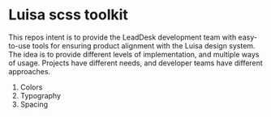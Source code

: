 # Luisa scss toolkit
This repos intent is to provide the LeadDesk development team with easy-to-use tools for ensuring product alignment with the Luisa design system.
The idea is to provide different levels of implementation, and multiple ways of usage. Projects have different needs, and developer teams have different approaches.

1. Colors
2. Typography
3. Spacing

